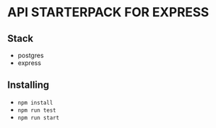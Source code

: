 # API STARTERPACK FOR EXPRESS

## Stack
- postgres
- express

## Installing
- ```npm install```
- ```npm run test```
- ```npm run start```